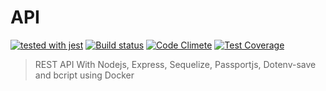 # API

[![tested with jest](https://img.shields.io/badge/tested_with-jest-99424f.svg)](https://github.com/facebook/jest)
[![Build status](https://travis-ci.org/joaopaulogse/api-rest.svg?branch=master)](https://travis-ci.org/joaopaulogse/api-rest)
[![Code Climete](https://codeclimate.com/github/joaopaulogse/api-rest.svg?style=flat)](https://codeclimate.com/github/joaopaulogse/api-rest/api-rest)
[![Test Coverage](https://codeclimate.com/github/joaopaulogse/api-rest/api-rest/badges/coverage.svg)](https://codeclimate.com/github/joaopaulogse/api-rest/api-rest/coverage)

> REST API With Nodejs, Express, Sequelize, Passportjs, Dotenv-save and bcript using Docker
